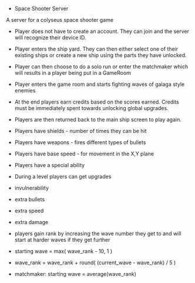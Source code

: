 * Space Shooter Server

A server for a colyseus space shooter game

- Player does not have to create an account. They can join and the server will recognize their device ID.
- Player enters the ship yard. They can then either select one of their existing ships or create a new ship using the parts they have unlocked.
- Player can then choose to do a solo run or enter the matchmaker which will results in a player being put in a GameRoom
- Player enters the game room and starts fighting waves of galaga style enemies
- At the end players earn credits based on the scores earned. Credits must be immediately spent towards unlocking global upgrades.
- Players are then returned back to the main ship screen to play again.

- Players have shields - number of times they can be hit
- Players have weapons - fires different types of bullets
- Players have base speed - for movement in the X,Y plane
- Players have a special ability

- During a level players can get upgrades
- invulnerability
- extra bullets
- extra speed
- extra damage

- players gain rank by increasing the wave number they get to and will start at harder waves if they get further

- starting wave = max( wave_rank - 10, 1 )
- wave_rank = wave_rank + round( (current_wave - wave_rank) / 5 )
- matchmaker: starting wave = average(wave_rank)
